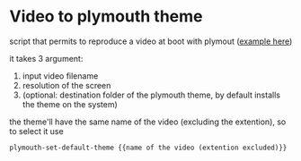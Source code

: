 #  Video to plymouth theme

script that permits to reproduce a video at boot with plymout ([example here](https://github.com/SimoriccITA/plymouth-i_use_arch_btw))

it takes 3 argument:
1. input video filename
2. resolution of the screen
3. (optional: destination folder of the plymouth theme, by default  installs the theme on the system)

the theme'll have the same name of the video (excluding the extention), so to select it use
```
plymouth-set-default-theme {{name of the video (extention excluded)}}
```
